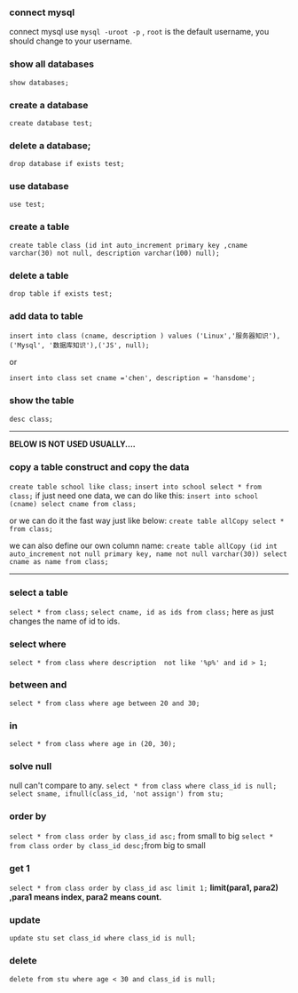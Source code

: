 ### connect mysql
connect mysql use  `mysql -uroot -p`
, `root` is the default username, you should change to your username.
### show all databases

`show databases;`

### create a database
`create database test;`

### delete a database;

`drop database if exists test;`

### use database

`use test;`

### create a table

`create table class (id int auto_increment primary key ,cname varchar(30) not null, description varchar(100) null);`

### delete a table 
`drop table if exists test;`


### add data to table 
`insert into class (cname, description ) values ('Linux','服务器知识'),('Mysql', '数据库知识'),('JS', null);`

or 

`insert into class set cname ='chen', description = 'hansdome';`


### show the table 

`desc class;`


---
**BELOW IS NOT USED USUALLY....**
### copy a table construct and copy the data

`create table school like class;`
`insert into school select * from class;`
if just need one data, we can do like this:
`insert into school (cname) select cname from class;`


or we can do it the fast way just like below:
`create table allCopy select * from class;`

we can also define our own column name:
`create table allCopy (id int auto_increment not null primary key, name not null varchar(30)) select cname as name from class;`

---

### select a table 
`select * from class;`
`select cname, id as ids from class;` here `as` just changes the name of id to ids.

### select where
`select * from class where description  not like '%p%' and id > 1;`


### between and 
`select * from class where age between 20 and 30;`

### in 
`select * from class where age in (20, 30);`

### solve null
null can't compare to any.
`select * from class where class_id is null;`
`select sname, ifnull(class_id, 'not assign') from stu;`

### order by
`select * from class order by class_id asc;` from small to big 
`select * from class order by class_id desc;`from big to small

### get 1
`select * from class order by class_id asc limit 1;`
**limit(para1, para2) ,para1 means index, para2 means count.**

### update

`update stu set class_id where class_id is null;`

### delete 
`delete from stu where age < 30 and class_id is null;`










